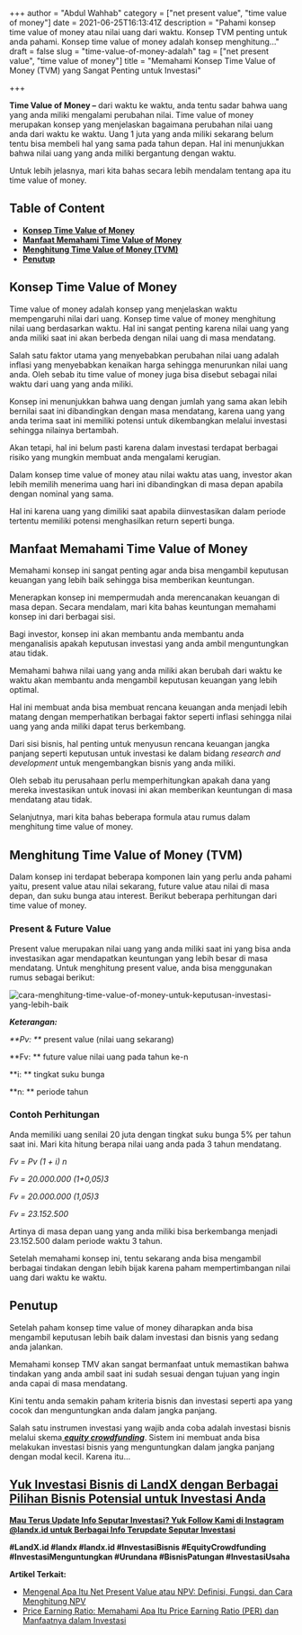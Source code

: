 +++
author = "Abdul Wahhab"
category = ["net present value", "time value of money"]
date = 2021-06-25T16:13:41Z
description = "Pahami konsep time value of money atau nilai uang dari waktu. Konsep TVM penting untuk anda pahami. Konsep time value of money adalah konsep menghitung..."
draft = false
slug = "time-value-of-money-adalah"
tag = ["net present value", "time value of money"]
title = "Memahami Konsep Time Value of Money (TVM) yang Sangat Penting untuk Investasi"

+++


**Time Value of Money –** dari waktu ke waktu, anda tentu sadar bahwa uang yang anda miliki mengalami perubahan nilai. Time value of money merupakan konsep yang menjelaskan bagaimana perubahan nilai uang anda dari waktu ke waktu. Uang 1 juta yang anda miliki sekarang belum tentu bisa membeli hal yang sama pada tahun depan. Hal ini menunjukkan bahwa nilai uang yang anda miliki bergantung dengan waktu.

Untuk lebih jelasnya, mari kita bahas secara lebih mendalam tentang apa itu time value of money.

## Table of Content

* **[Konsep Time Value of Money](#konsep-time-value-of-money)**
* **[Manfaat Memahami Time Value of Money](#manfaat-memahami-time-value-of-money)**
* **[Menghitung Time Value of Money (TVM)](#menghitung-time-value-of-money-tvm)**
* **[Penutup](#penutup)**

## Konsep Time Value of Money

Time value of money adalah konsep yang menjelaskan waktu mempengaruhi nilai dari uang. Konsep time value of money menghitung nilai uang berdasarkan waktu. Hal ini sangat penting karena nilai uang yang anda miliki saat ini akan berbeda dengan nilai uang di masa mendatang.

Salah satu faktor utama yang menyebabkan perubahan nilai uang adalah inflasi yang menyebabkan kenaikan harga sehingga menurunkan nilai uang anda. Oleh sebab itu time value of money juga bisa disebut sebagai nilai waktu dari uang yang anda miliki.

Konsep ini menunjukkan bahwa uang dengan jumlah yang sama akan lebih bernilai saat ini dibandingkan dengan masa mendatang, karena uang yang anda terima saat ini memiliki potensi untuk dikembangkan melalui investasi sehingga nilainya bertambah.

Akan tetapi, hal ini belum pasti karena dalam investasi terdapat berbagai risiko yang mungkin membuat anda mengalami kerugian.

Dalam konsep time value of money atau nilai waktu atas uang, investor akan lebih memilih menerima uang hari ini dibandingkan di masa depan apabila dengan nominal yang sama.

Hal ini karena uang yang dimiliki saat apabila diinvestasikan dalam periode tertentu memiliki potensi menghasilkan return seperti bunga.

## Manfaat Memahami Time Value of Money

Memahami konsep ini sangat penting agar anda bisa mengambil keputusan keuangan yang lebih baik sehingga bisa memberikan keuntungan.

Menerapkan konsep ini mempermudah anda merencanakan keuangan di masa depan. Secara mendalam, mari kita bahas keuntungan memahami konsep ini dari berbagai sisi.

Bagi investor, konsep ini akan membantu anda membantu anda menganalisis apakah keputusan investasi yang anda ambil menguntungkan atau tidak.

Memahami bahwa nilai uang yang anda miliki akan berubah dari waktu ke waktu akan membantu anda mengambil keputusan keuangan yang lebih optimal.

Hal ini membuat anda bisa membuat rencana keuangan anda menjadi lebih matang dengan memperhatikan berbagai faktor seperti inflasi sehingga nilai uang yang anda miliki dapat terus berkembang.

Dari sisi bisnis, hal penting untuk menyusun rencana keuangan jangka panjang seperti keputusan untuk investasi ke dalam bidang _research and development_ untuk mengembangkan bisnis yang anda miliki.

Oleh sebab itu perusahaan perlu memperhitungkan apakah dana yang mereka investasikan untuk inovasi ini akan memberikan keuntungan di masa mendatang atau tidak.

Selanjutnya, mari kita bahas beberapa formula atau rumus dalam menghitung time value of money.

## Menghitung Time Value of Money (TVM)

Dalam konsep ini terdapat beberapa komponen lain yang perlu anda pahami yaitu, present value atau nilai sekarang, future value atau nilai di masa depan, dan suku bunga atau interest. Berikut beberapa perhitungan dari time value of money.

### Present & Future Value

Present value merupakan nilai uang yang anda miliki saat ini yang bisa anda investasikan agar mendapatkan keuntungan yang lebih besar di masa mendatang. Untuk menghitung present value, anda bisa menggunakan rumus sebagai berikut:

![cara-menghitung-time-value-of-money-untuk-keputusan-investasi-yang-lebih-baik](https://accountgram-production.sfo2.cdn.digitaloceanspaces.com/landx_ghost/2021/09/cara-menghitung-time-value-of-money-untuk-keputusan-investasi-yang-lebih-baik.png)

_**Keterangan:**_

_**Pv:  **_ present value (nilai uang sekarang)

**Fv: ** future value nilai uang pada tahun ke-n

**i: ** tingkat suku bunga

**n: ** periode tahun

### Contoh Perhitungan

Anda memiliki uang senilai 20 juta dengan tingkat suku bunga 5% per tahun saat ini. Mari kita hitung berapa nilai uang anda pada 3 tahun mendatang.

_Fv = Pv (1 + i) n_

_Fv = 20.000.000 (1+0,05)3_

_Fv = 20.000.000 (1,05)3_

_Fv = 23.152.500_

Artinya di masa depan uang yang anda miliki bisa berkembanga menjadi 23.152.500 dalam periode waktu 3 tahun.

Setelah memahami konsep ini, tentu sekarang anda bisa mengambil berbagai tindakan dengan lebih bijak karena paham mempertimbangan nilai uang dari waktu ke waktu.

## **Penutup**

Setelah paham konsep time value of money diharapkan anda bisa mengambil keputusan lebih baik dalam investasi dan bisnis yang sedang anda jalankan.

Memahami konsep TMV akan sangat bermanfaat untuk memastikan bahwa tindakan yang anda ambil saat ini sudah sesuai dengan tujuan yang ingin anda capai di masa mendatang.

Kini tentu anda semakin paham kriteria bisnis dan investasi seperti apa yang cocok dan menguntungkan anda dalam jangka panjang.

Salah satu instrumen investasi yang wajib anda coba adalah investasi bisnis melalui skema[ _**equity crowdfunding**_](https://landx.id/). Sistem ini membuat anda bisa melakukan investasi bisnis yang menguntungkan dalam jangka panjang dengan modal kecil. Karena itu…

## [**Yuk Investasi Bisnis di LandX dengan Berbagai Pilihan Bisnis Potensial untuk Investasi Anda**](https://landx.id/)



[**Mau Terus Update Info Seputar Investasi? Yuk Follow Kami di Instagram @landx.id untuk Berbagai Info Terupdate Seputar Investasi**](https://instagram.com/landx.id?utm_medium=copy_link)

**#LandX.id    #landx         #landx.id    #InvestasiBisnis    #EquityCrowdfunding    #InvestasiMenguntungkan    #Urundana    #BisnisPatungan    #InvestasiUsaha**

**Artikel Terkait:**

* [Mengenal Apa Itu Net Present Value atau NPV: Definisi, Fungsi, dan Cara Menghitung NPV](https://landx.id/blog/mengenal-apa-itu-net-present-value-atau-npv-definisi-fungsi-dan-cara-menghitung-npv/)
* [Price Earning Ratio: Memahami Apa Itu Price Earning Ratio (PER) dan Manfaatnya dalam Investasi](https://landx.id/blog/price-earning-ratio-adalah/)

